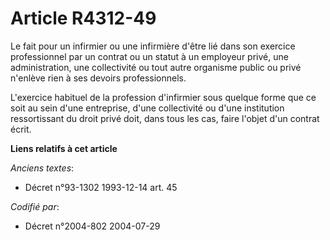 # Article R4312-49

Le fait pour un infirmier ou une infirmière d'être lié dans son exercice professionnel par un contrat ou un statut à un
employeur privé, une administration, une collectivité ou tout autre organisme public ou privé n'enlève rien à ses devoirs
professionnels.

L'exercice habituel de la profession d'infirmier sous quelque forme que ce soit au sein d'une entreprise, d'une collectivité
ou d'une institution ressortissant du droit privé doit, dans tous les cas, faire l'objet d'un contrat écrit.

**Liens relatifs à cet article**

_Anciens textes_:

  - Décret n°93-1302 1993-12-14 art. 45

_Codifié par_:

  - Décret n°2004-802 2004-07-29
